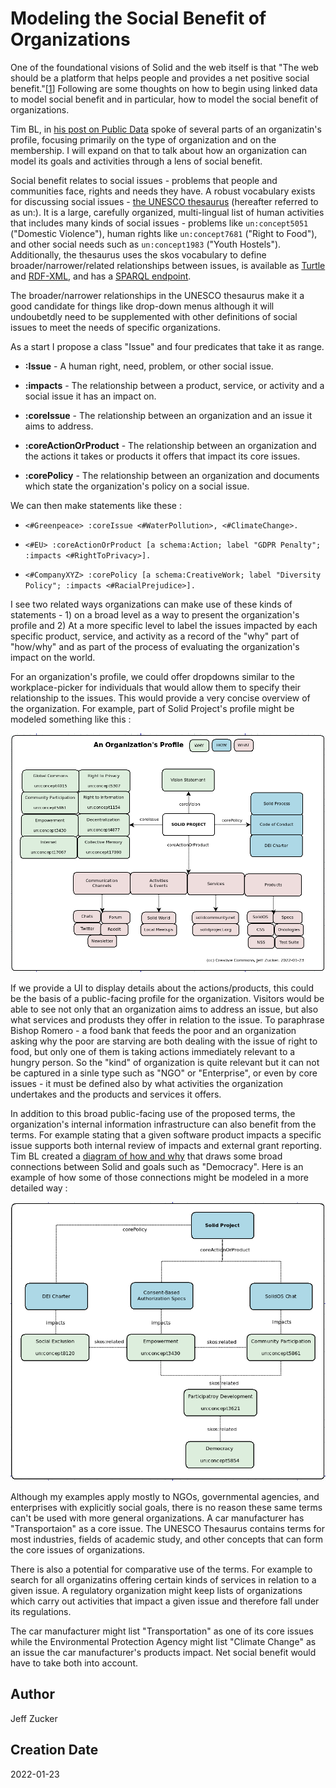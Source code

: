 # Modeling the Social Benefit of Organizations

One of the foundational visions of Solid and the web itself is that "The web should be a platform that helps people and provides a net positive social benefit."[[1](https://www.w3.org/2001/tag/doc/ethical-web-principles/)] Following are some thoughts on how to begin using linked data to model social benefit and in particular, how to model the social benefit of organizations.  

Tim BL, in [his post on Public Data](https://solidos.solidcommunity.net/public/2021/BuildingSolidAppsUsingPublicData-V3.html) spoke of several parts of an organizatin's profile, focusing primarily on the type of organization and on the membership.  I will expand on that to talk about how an organization can model its goals and activities through a lens of social benefit.

Social benefit relates to social issues - problems that people and communities face, rights and needs they have. A robust vocabulary exists for discussing social issues - [the UNESCO thesaurus](http://vocabularies.unesco.org/thesaurus) (hereafter referred to as un:).  It is a large, carefully organized, multi-lingual list of human activities that includes many kinds of social issues - problems like `un:concept5051` ("Domestic Violence"), human rights like `un:concept7681` ("Right to Food"), and other social needs such as `un:concept1983` ("Youth Hostels").  Additionally, the thesaurus uses the skos vocabulary to define broader/narrower/related relationships between issues, is available as [Turtle](http://vocabularies.unesco.org/exports/thesaurus/latest/unesco-thesaurus.ttl) and [RDF-XML](http://vocabularies.unesco.org/browser/rest/v1/thesaurus/data?format=application/rdf%2Bxml
), and has a [SPARQL endpoint](https://skos.um.es/sparql/).

The broader/narrower relationships in the UNESCO thesaurus make it a good candidate for things like drop-down menus although it will undoubetdly need to be supplemented with other definitions of social issues to meet the needs of specific organizations.

As a start I propose a class "Issue" and four predicates that take it as range.

* **:Issue** - A human right, need, problem, or other social issue.

* **:impacts** - The relationship between a product, service, or activity and a social issue it has an impact on.

* **:coreIssue** - The relationship between an organization and an issue it aims to address.

* **:coreActionOrProduct** - The relationship between an organization and the actions it takes or products it offers that impact its core issues.

* **:corePolicy** - The relationship between an organization and documents which state the organization's policy on a social issue.

We can then make statements like these :

* `<#Greenpeace> :coreIssue <#WaterPollution>, <#ClimateChange>.`

* `<#EU> :coreActionOrProduct [a schema:Action; label "GDPR Penalty"; :impacts <#RightToPrivacy>].`

* `<#CompanyXYZ> :corePolicy [a schema:CreativeWork; label "Diversity Policy"; :impacts <#RacialPrejudice>].`

I see two related ways organizations can make use of these kinds of statements - 1) on a broad level as a way to present the organization's profile and 2) At a more specific level to label the issues impacted by each specific product, service, and activity as a record of the "why" part of "how/why" and as part of the process of evaluating the organization's impact on the world.

For an organization's profile, we could offer dropdowns similar to the workplace-picker for individuals that would allow them to specify their relationship to the issues.  This would provide a very concise overview of the organization.  For example, part of Solid Project's profile might be modeled something like this :

<img src="organization-profile.png" />

If we provide a UI to display details about the actions/products, this could be the basis of a public-facing profile for the organization.  Visitors would be able to see not only that an organization aims to address an issue, but also what services and produsts they offer in relation to the issue.  To paraphrase Bishop Romero  - a food bank that feeds the poor and an organization asking why the poor are starving are both dealing with the issue of right to food, but only one of them is taking actions immediately relevant to a hungry person.  So the "kind" of organization is quite relevant but it can not be captured in a sinle type such as "NGO" or "Enterprise", or even by core issues - it must be defined also by what activities the organization undertakes and the products and services it offers.

In addition to this broad public-facing use of the proposed terms, the organization's internal information infrastructure can also benefit from the terms.  For example stating that a given software product impacts a specific issue supports both internal review of impacts and external grant reporting.  Tim BL created a [diagram of how and why](https://www.w3.org/DesignIssues/diagrams/solid/solid-how-why.svg) that draws some broad connections between Solid and goals such as "Democracy".  Here is an example of how some of those connections might be modeled in a more detailed way :

<img src="detailed-profile.png" />

Although my examples apply mostly to NGOs, governmental agencies, and enterprises with explicitly social goals, there is no reason these same terms can't be used with more general organizations.  A car manufacturer has "Transportaion" as a core issue.  The UNESCO Thesaurus contains terms for most industries, fields of academic study, and other concepts that can form the core issues of organizations.

There is also a potential for comparative use of the terms.  For example to search for all organizatins offering certain kinds of services in relation to a given issue.  A regulatory organization might keep lists of organizations which carry out activities that impact a given issue and therefore fall under its regulations.  

The car manufacturer might list "Transportation" as one of its core issues while the Environmental Protection Agency might list "Climate Change" as an issue the car manufacturer's products impact.  Net social benefit would have to take both into account.

## Author
Jeff Zucker

## Creation Date
2022-01-23
